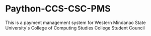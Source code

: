 # Paython-CCS-CSC-PMS
This is a payment management system for Western Mindanao State University's College of Computing Studies College Student Council
